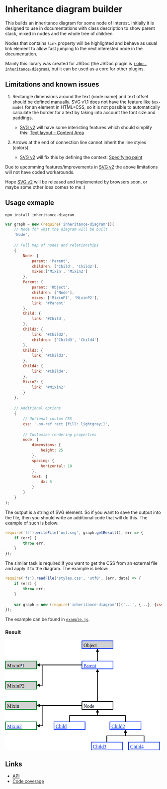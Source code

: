 # Inheritance diagram builder

This builds an inheritance diagram for some node of interest. Initially it is designed to use in documentations with class description to show parent stack, mixed in nodes and the whole tree of children.

Nodes that contains `link` property will be highlighted and behave as usual link element to allow fast jumping to the next interested node in the documentation.

Mainly this library was created for JSDoc (the JSDoc plugin is [`jsdoc-inheritance-diagram`](https://www.npmjs.com/package/jsdoc-inheritance-diagram)), but it can be used as a core for other plugins.


## Limitations and known issues

1. Rectangle dimensions around the text (node name) and text offset should be defined manually. SVG v1.1 does not have the feature like `box-model` for an element in HTML+CSS, so it is not possible to automatically calculate the border for a text by taking into account the font size and paddings.

	* [SVG v2](https://www.w3.org/TR/2016/CR-SVG2-20160915/Overview.html) will have some interisting features which should simplify this: [Text layout – Content Area](https://www.w3.org/TR/2016/CR-SVG2-20160915/text.html#TextLayoutContentArea)

1. Arrows at the end of connection line cannot inherit the line styles (colors).

	* [SVG v2](https://www.w3.org/TR/2016/CR-SVG2-20160915/Overview.html) will fix this by defining the context: [Specifying paint](https://www.w3.org/TR/2016/CR-SVG2-20160915/painting.html#TermContextElement)

Due to upcomming features/improvements in [SVG v2](https://www.w3.org/TR/2016/CR-SVG2-20160915/Overview.html) the above limitations will not have coded workarounds.

Hope [SVG v2](https://www.w3.org/TR/2016/CR-SVG2-20160915/Overview.html) will be released and implemented by browsers soon, or maybe some other idea comes to me :)


## Usage exmaple

```
npm install inheritance-diagram
```

```js
var graph = new (require('inheritance-diagram'))(
	// Node for what the diagram will be built
	'Node',

	// Full map of nodes and relationships
	{
		Node: {
			parent: 'Parent',
			children: ['Child', 'Child2'],
			mixes:['Mixin', 'Mixin2']
		},
		Parent: {
			parent: 'Object',
			children: ['Node'],
			mixes: ['MixinP1', 'MixinP2'],
			link: '#Parent'
		},
		Child: {
			link: '#Child',
		},
		Child2: {
			link: '#Child2',
			children: ['Child3', 'Child4']
		},
		Child3: {
			link: '#Child3',
		},
		Child4: {
			link: '#Child4',
		},
		Mixin2: {
			link: '#Mixin2'
		}
	},

	// Additional options
	{
		// Optional custom CSS
		css: '.no-ref rect {fill: lightgray;}',

		// Customize rendering properties
		node: {
			dimensions: {
				height: 25
			},
			spacing: {
				horizontal: 10
			},
			text: {
				dx: 5
			}
		}
	}
);
```

The output is a string of SVG element. So if you want to save the output into the file, then you should write an additional code that will do this. The example of such is below:

```js
require('fs').writeFile('out.svg', graph.getResult(), err => {
	if (err) {
		throw err;
	}
});
```

The similar task is required if you want to get the CSS from an external file and apply it to the diagram. The example is below:

```js
require('fs').readFile('styles.css', 'utf8', (err, data) => {
	if (err) {
		throw err;
	}

	var graph = new (require('inheritance-diagram'))('...', {...}, {css: data});
});
```

The example can be found in [`example.js`](https://github.com/valerii-zinchenko/inheritance-diagram/blob/master/example.js).


### Result

![Example of an inheritance diagram](example.png)


## Links

* [API](http://valerii-zinchenko.github.io/inheritance-diagram/doc/nightly/index.html)
* [Code coverage](http://valerii-zinchenko.github.io/inheritance-diagram/coverage/index.html)
